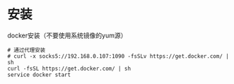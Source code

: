 # 安装

docker安装（不要使用系统镜像的yum源）

```shell
# 通过代理安装
# curl -x socks5://192.168.0.107:1090 -fsSLv https://get.docker.com/ | sh
curl -fsSL https://get.docker.com/ | sh
service docker start
```
